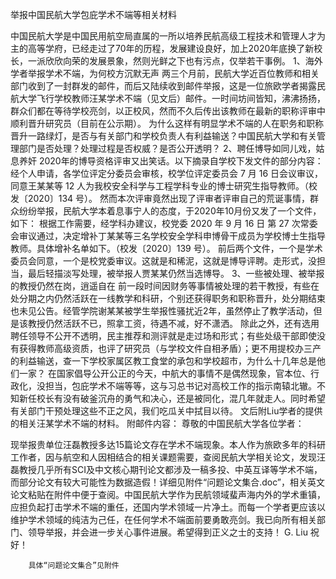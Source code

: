 举报中国民航大学包庇学术不端等相关材料

中国民航大学是中国民用航空局直属的一所以培养民航高级工程技术和管理人才为主的高等学府，已经走过了70年的历程，发展建设良好，加上2020年底换了新校长，一派欣欣向荣的发展景象，然则光鲜之下也有污点，仅举若干事例。
1、海外学者举报学术不端，为何校方沉默无声
两三个月前，民航大学近百位教师和相关部门收到了一封群发的邮件，而后又陆续收到邮件举报，这是一位旅欧学者揭露民航大学飞行学校教师汪某学术不端（见文后）邮件。一时间坊间皆知，沸沸扬扬，群众们都在等待学校亮剑，以正校风，然而不久后传出该教师在最新的职称评审中顺利晋升研究员（目前在公示期）。
为什么这样有明显学术不端的人在职务和职称晋升一路绿灯，是否与有关部门和学校负责人有利益输送？中国民航大学和有关管理部门是否处理？处理过程是否权威？是否公开透明？
2、聘任博导如同儿戏，姑息养奸
2020年的博导资格评审又出笑话。以下摘录自学校下发文件的部分内容：
经个人申请，各学位评定分委员会审核，校学位评定委员会 7 月 16 日会议审议，同意王某某等 12 人为我校安全科学与工程学科专业的博士研究生指导教师。（校发〔2020〕134 号）。
然而本次评审竟然出现了评审者评审自己的荒诞事情，群众纷纷举报，民航大学本着息事宁人的态度，于2020年10月份又发了一个文件，如下：
根据工作需要，经学科办建议，校党委 2020 年 9 月 16 日 第 27 次常委会审议通过，决定增补丁某某等三名学校安全学科申博骨干成员为学校博士生指导教师。具体增补名单如下。（校发〔2020〕139 号）。
前后两个文件，一个是学术委员会同意，一个是校党委审议。这就是和稀泥，这就是博导评聘。走形式，没担当，最后轻描淡写处理，被举报人贾某某仍然当选博导。
3、一些被处理、被举报的教授仍然在岗，逍遥自在
前一段时间因财务等事情被处理的若干教授，有些在处分期之内仍然活跃在一线教学和科研，个别还获得职务和职称晋升，处分期结束也未见公告。经管学院谢某某被学生举报性骚扰近2年，虽然停止了教学活动，但是该教授仍然活跃不已，照拿工资，待遇不减，好不潇洒。
除此之外，还有选用聘任领导不公开不透明，民主推荐和测评就是走过场和形式；有些处级干部即使没有获得教师高级资质，也评了研究员（与学校文件自相矛盾）；更不用提校办三产的利益输送，查一下学校家属区教工食堂的承包和学校超市，为什么十几年总是他们一家？
在国家倡导公开公正的今天，中航大的事情不是偶然现象，官本位、行政化，没担当，包庇学术不端等等，这与习总书记对高校工作的指示南辕北辙。不知新任校长有没有破釜沉舟的勇气和决心，还是被同化，混几年就走人。同时希望有关部门干预处理这些不正之风，我们吃瓜关中拭目以待。
文后附Liu学者的提供的相关汪某学术不端的材料。
附邮件内容：
尊敬的中国民航大学各位学者：

 现举报贵单位汪磊教授多达15篇论文存在学术不端现象。本人作为旅欧多年的科研工作者，因与航空和人因相结合的相关课题需要，查阅民航大学相关论文，发现汪磊教授几乎所有SCI及中文核心期刊论文都涉及一稿多投、中英互译等学术不端，而部分论文有较大可能性为数据造假！详细见附件“问题论文集合.doc”，相关英文论文粘贴在附件中便于查阅。中国民航大学作为民航领域蜚声海内外的学术重镇，应担负起打击学术不端的重任，还国内学术领域一片净土。而每一个学者更应该以维护学术领域的纯洁为己任，在任何学术不端面前要勇敢亮剑。我已向所有相关部门、领导举报，并会进一步关心事件进展。希望得到正义之士的支持！
       G. Liu
        祝好！
        
        具体“问题论文集合”见附件
